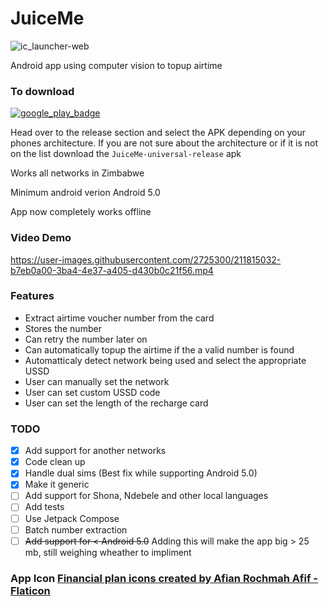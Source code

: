 # JuiceMe

![ic_launcher-web](https://user-images.githubusercontent.com/2725300/211160536-90f13e53-78e6-4245-9978-33f5313bb04c.png)

Android app using computer vision to topup airtime


### To download
[![google_play_badge](https://user-images.githubusercontent.com/2725300/226333269-5d452594-a3b0-4fe8-b305-cf75b6ed75ec.png)](https://play.google.com/store/apps/details?id=com.hmncube.juiceme)

Head over to the release section and select the APK depending on your phones architecture. 
If you are not sure about the architecture or if it is not on the list download the `JuiceMe-universal-release` apk

Works all networks in Zimbabwe

Minimum android verion Android 5.0

App now completely works offline

### Video Demo

https://user-images.githubusercontent.com/2725300/211815032-b7eb0a00-3ba4-4e37-a405-d430b0c21f56.mp4

### Features
- Extract airtime voucher number from the card
- Stores the number
- Can retry the number later on 
- Can automatically topup the airtime if the a valid number is found
- Automatticaly detect network being used and select the appropriate USSD
- User can manually set the network
- User can set custom USSD code
- User can set the length of the recharge card



### TODO
- [X] Add support for another networks
- [X] Code clean up
- [X] Handle dual sims (Best fix while supporting Android 5.0)
- [X] Make it generic
- [ ] Add support for Shona, Ndebele and other local languages
- [ ] Add tests
- [ ] Use Jetpack Compose
- [ ] Batch number extraction
- [ ] ~~Add support for < Android 5.0~~ Adding this will make the app big > 25 mb, still weighing wheather to impliment

### App Icon <a href="https://www.flaticon.com/free-icons/financial-plan" title="financial plan icons">Financial plan icons created by Afian Rochmah Afif - Flaticon</a>
